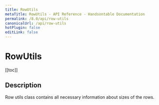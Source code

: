 ```yaml
---
title: RowUtils
metaTitle: RowUtils - API Reference - Handsontable Documentation
permalink: /8.0/api/row-utils
canonicalUrl: /api/row-utils
hotPlugin: false
editLink: false
---
```


# RowUtils

[[toc]]

## Description

Row utils class contains all necessary information about sizes of the rows.



